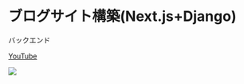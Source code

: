 # ブログサイト構築(Next.js+Django)

バックエンド

[YouTube](https://youtu.be/4ZVmEFcOt0Y)

[![](https://res.cloudinary.com/dhaciqd0v/image/upload/v1659354210/LINE/Frame_153_rtkk4x.png)](https://youtu.be/4ZVmEFcOt0Y)
